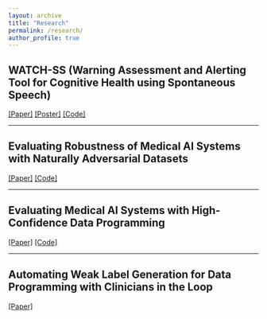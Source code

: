 ```yaml
---
layout: archive
title: "Research"
permalink: /research/
author_profile: true
---
```


## WATCH-SS (Warning Assessment and Alerting Tool for Cognitive Health using Spontaneous Speech)

[[Paper]](https://www.medrxiv.org/content/10.1101/2025.08.06.25333047v1.full.pdf) [[Poster]](/files/watch-ss-poster-48x36.pdf) [[Code]](https://github.com/kbjohnson-penn/WATCH-SS)

---

## Evaluating Robustness of Medical AI Systems with Naturally Adversarial Datasets 

[[Paper]](https://arxiv.org/pdf/2309.00543) [[Code]](https://github.com/sfpugh/Naturally-Adversarial-Datasets)

---

## Evaluating Medical AI Systems with High-Confidence Data Programming

[[Paper]](https://dl.acm.org/doi/pdf/10.1145/3549942) [[Code]](https://github.com/sfpugh/Evaluating-Alarm-Classifiers-with-High-Confidence-Data-Programming)

---

## Automating Weak Label Generation for Data Programming with Clinicians in the Loop

[[Paper]](https://arxiv.org/pdf/2407.07982)